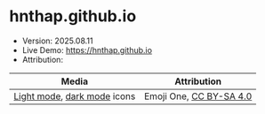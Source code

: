 # hnthap.github.io

- Version: 2025.08.11
- Live Demo: https://hnthap.github.io
- Attribution:
  
| Media | Attribution |
| ----- | ----------- |
| [Light mode](https://commons.wikimedia.org/wiki/File:Emojione_BW_1F314.svg), [dark mode](https://commons.wikimedia.org/wiki/File:Emojione_BW_1F312.svg) icons | Emoji One, [CC BY-SA 4.0](https://creativecommons.org/licenses/by-sa/4.0/deed.en)
